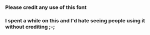### Please credit any use of this font
### I spent a while on this and I'd hate seeing people using it without crediting ;-;
